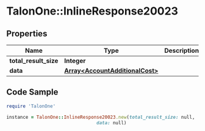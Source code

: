 # TalonOne::InlineResponse20023

## Properties

Name | Type | Description | Notes
------------ | ------------- | ------------- | -------------
**total_result_size** | **Integer** |  | 
**data** | [**Array&lt;AccountAdditionalCost&gt;**](AccountAdditionalCost.md) |  | 

## Code Sample

```ruby
require 'TalonOne'

instance = TalonOne::InlineResponse20023.new(total_result_size: null,
                                 data: null)
```



